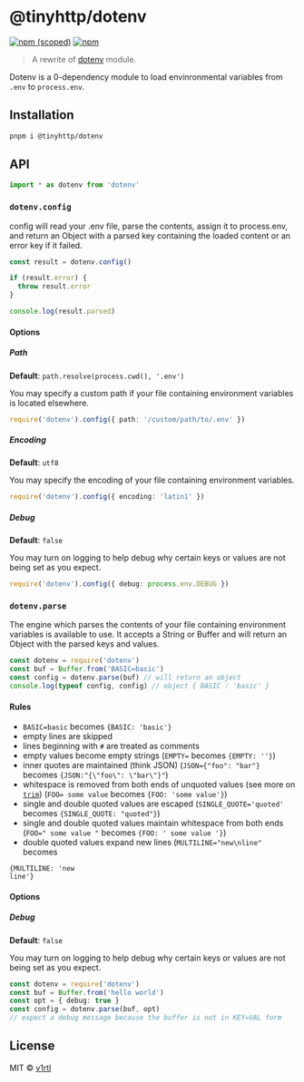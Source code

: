 # @tinyhttp/dotenv

[![npm (scoped)](https://img.shields.io/npm/v/@tinyhttp/dotenv?style=flat-square)](npmjs.com/package/@tinyhttp/dotenv) [![npm](https://img.shields.io/npm/dt/@tinyhttp/dotenv?style=flat-square)](npmjs.com/package/@tinyhttp/dotenv)

> A rewrite of [dotenv](https://github.com/motdotla/dotenv) module.

Dotenv is a 0-dependency module to load envinronmental variables from `.env` to `process.env`.

## Installation

```sh
pnpm i @tinyhttp/dotenv
```

## API

```ts
import * as dotenv from 'dotenv'
```

### `dotenv.config`

config will read your .env file, parse the contents, assign it to process.env, and return an Object with a parsed key containing the loaded content or an error key if it failed.

```ts
const result = dotenv.config()

if (result.error) {
  throw result.error
}

console.log(result.parsed)
```

#### Options

##### Path

**Default**: `path.resolve(process.cwd(), '.env')`

You may specify a custom path if your file containing environment variables is located elsewhere.

```ts
require('dotenv').config({ path: '/custom/path/to/.env' })
```

##### Encoding

**Default**: `utf8`

You may specify the encoding of your file containing environment variables.

```ts
require('dotenv').config({ encoding: 'latin1' })
```

##### Debug

**Default**: `false`

You may turn on logging to help debug why certain keys or values are not being set as you expect.

```ts
require('dotenv').config({ debug: process.env.DEBUG })
```

### `dotenv.parse`

The engine which parses the contents of your file containing environment variables is available to use. It accepts a String or Buffer and will return an Object with the parsed keys and values.

```ts
const dotenv = require('dotenv')
const buf = Buffer.from('BASIC=basic')
const config = dotenv.parse(buf) // will return an object
console.log(typeof config, config) // object { BASIC : 'basic' }
```

#### Rules

- `BASIC=basic` becomes `{BASIC: 'basic'}`
- empty lines are skipped
- lines beginning with `#` are treated as comments
- empty values become empty strings (`EMPTY=` becomes `{EMPTY: ''}`)
- inner quotes are maintained (think JSON) (`JSON={"foo": "bar"}` becomes `{JSON:"{\"foo\": \"bar\"}"`)
- whitespace is removed from both ends of unquoted values (see more on [`trim`](https://developer.mozilla.org/en-US/docs/Web/JavaScript/Reference/Global_Objects/String/Trim)) (`FOO= some value` becomes `{FOO: 'some value'}`)
- single and double quoted values are escaped (`SINGLE_QUOTE='quoted'` becomes `{SINGLE_QUOTE: "quoted"}`)
- single and double quoted values maintain whitespace from both ends (`FOO=" some value "` becomes `{FOO: ' some value '}`)
- double quoted values expand new lines (`MULTILINE="new\nline"` becomes

```
{MULTILINE: 'new
line'}
```

#### Options

##### Debug

**Default**: `false`

You may turn on logging to help debug why certain keys or values are not being set as you expect.

```ts
const dotenv = require('dotenv')
const buf = Buffer.from('hello world')
const opt = { debug: true }
const config = dotenv.parse(buf, opt)
// expect a debug message because the buffer is not in KEY=VAL form
```

## License

MIT © [v1rtl](https://v1rtl.site)
